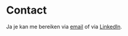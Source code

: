# Contact

Ja je kan me bereiken via [email](mailto:test@gmail.com) of via [LinkedIn](https://www.linkedin.com/in/naam/).
